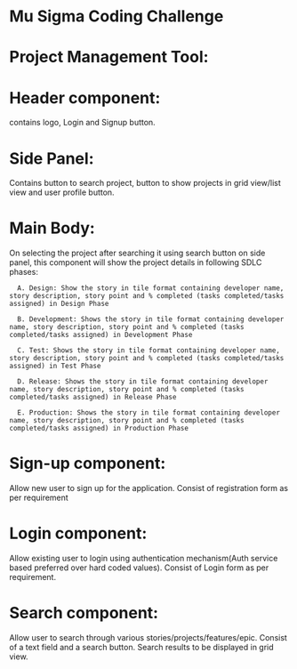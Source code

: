 # Mu Sigma Coding Challenge

# Project Management Tool:

# Header component: 
contains logo, Login and Signup button.

# Side Panel: 
Contains button to search project, button to show projects in grid view/list view and user profile button.

# Main Body: 
On selecting the project after searching it using search button on side panel, this component will show the project details in following SDLC phases:

      A. Design: Show the story in tile format containing developer name, story description, story point and % completed (tasks completed/tasks assigned) in Design Phase
      
      B. Development: Shows the story in tile format containing developer name, story description, story point and % completed (tasks completed/tasks assigned) in Development Phase
      
      C. Test: Shows the story in tile format containing developer name, story description, story point and % completed (tasks completed/tasks assigned) in Test Phase
      
      D. Release: Shows the story in tile format containing developer name, story description, story point and % completed (tasks completed/tasks assigned) in Release Phase
      
      E. Production: Shows the story in tile format containing developer name, story description, story point and % completed (tasks completed/tasks assigned) in Production Phase
           
# Sign-up component:
Allow new user to sign up for the application. Consist of registration form as per requirement

# Login component: 
Allow existing user to login using authentication mechanism(Auth service based preferred over hard coded values). Consist of Login form as per requirement.

# Search component: 
Allow user to search through various stories/projects/features/epic. Consist of a text field and a search button. Search results to be displayed in grid view.
